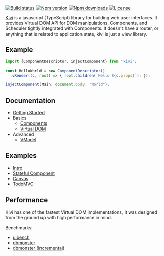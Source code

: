 [![Build status](https://img.shields.io/travis/localvoid/kivi.svg?maxAge=2592000&style=flat-square)](https://travis-ci.org/localvoid/kivi)
[![Npm version](https://img.shields.io/npm/v/kivi.svg?maxAge=2592000&style=flat-square)](https://www.npmjs.com/package/kivi)
[![Npm downloads](https://img.shields.io/npm/dm/kivi.svg?maxAge=2592000&style=flat-square)](https://www.npmjs.com/package/kivi)
[![License](https://img.shields.io/npm/l/kivi.svg?maxAge=2592000&style=flat-square)](https://www.npmjs.com/package/kivi)

[Kivi](http://github.com/localvoid/kivi) is a javascript (TypeScript) library for building web user interfaces. It
provides Virtual DOM API for DOM manipulations, Components, and Scheduler tightly integrated with Components. It doesn't
have a router, or anything that is related to application state, kivi is just a view library.

## Example

```js
import {ComponentDescriptor, injectComponent} from "kivi";

const HelloWorld = new ComponentDescriptor()
  .vRender((c, root) => { root.children(`Hello ${c.props}`); });

injectComponent(Main, document.body, "World");
```

## Documentation

* [Getting Started](https://localvoid.github.io/kivi/01_getting_started.html)
* Basics
  * [Components](https://localvoid.github.io/kivi/basics/01_components.html)
  * [Virtual DOM](https://localvoid.github.io/kivi/basics/02_virtual_dom.html)
* Advanced
  * [VModel](https://localvoid.github.io/kivi/advanced/01_vmodel.html)


## Examples

- [Intro](https://github.com/localvoid/kivi/tree/master/examples/intro)
- [Stateful Component](https://github.com/localvoid/kivi/tree/master/examples/stateful_component)
- [Canvas](https://github.com/localvoid/kivi/tree/master/examples/canvas)
- [TodoMVC](https://github.com/localvoid/kivi-todomvc/)

## Performance

Kivi has one of the fastest Virtual DOM implementations, it was designed from the ground up with high performance in
mind.

Benchmarks:

- [uibench](https://localvoid.github.io/uibench/)
- [dbmonster](https://localvoid.github.io/kivi-dbmonster/)
- [dbmonster (incremental)](https://localvoid.github.io/kivi-dbmonster/?incremental=5)
